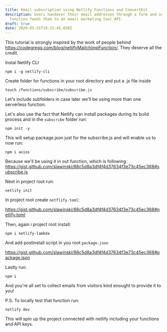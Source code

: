 ```yaml
---
title: Email subscription using Netlify Functions and ConvertKit
description: Users handover their email addresses through a form and serverless
  function feeds them to an email marketing tool API.
draft: true
date: 2020-05-31T19:15:45.030Z
---
```

This tutorial is strongly inspired by the work of people behind https://codegregg.com/blog/netlifyMailchimpFunction/. They deserve all the credit.

Instal Netlify CLI

```
npm i -g netlify-cli
```

Create folder for functions in your root directory and put a .js file inside

```
touch /functions/subscribe/subscribe.js
```

Let's include subfolders in case later we'll be using more than one serverless function.

Let's also use the fact that Netlify can install packages during its build process and in the `subscribe` folder run:

```
npm init -y
```

This will setup package.json just for the subscribe.js and will enable us to now run:
```
npm i axios
```

Because we'll be using it in out function, which is following:
https://gist.github.com/slawinski/88c5d8a3df4f4d37634f3e73c45ec368#subscribe.js

Next in project root run:

```
netlify init
```

In project root create `netflify.toml`:

https://gist.github.com/slawinski/88c5d8a3df4f4d37634f3e73c45ec368#netlify.toml

Then, again i project root install:

```
npm i netlify-lambda
```

And add postinstall script in you root `package.json`

https://gist.github.com/slawinski/88c5d8a3df4f4d37634f3e73c45ec368#package.json

Lastly run:

```
npm i
```

And you're all set to collect emails from visitors kind enought to provide it to you!

P.S. To locally test that function run:

```
netlify dev
```

This will spin up the project connected with netlify including your functions and API keys.




